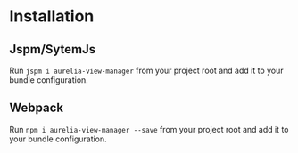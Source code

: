 # Installation

## Jspm/SytemJs

Run `jspm i aurelia-view-manager` from your project root and add it to your bundle configuration.

## Webpack

Run `npm i aurelia-view-manager --save` from your project root and add it to your bundle configuration.
